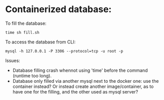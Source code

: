 # Containerized database:


To fill the database:

```
time sh fill.sh
```

To access the database from CLI:

```
mysql -h 127.0.0.1 -P 3306 --protocol=tcp -u root -p
```

Issues:

- Database filling crash whennot using 'time' before the command (runtime too long).
- Database only filled via another mysql next to the docker one: use the container instead? Or instead create another image/container, as to have one for the filling, and the other used as mysql server?
